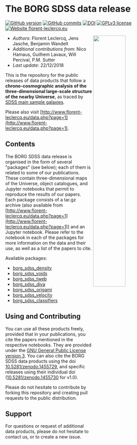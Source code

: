 The BORG SDSS data release
==============================================

[![GitHub version](https://img.shields.io/github/tag/florent-leclercq/borg_sdss_data_release.svg?maxAge=3600&label=version)](https://github.com/florent-leclercq/borg_sdss_data_release)
[![GitHub commits](https://img.shields.io/github/commits-since/florent-leclercq/borg_sdss_data_release/v1.0.svg)](https://github.com/florent-leclercq/borg_sdss_data_release/commits)
[![DOI](https://zenodo.org/badge/72010781.svg)](https://zenodo.org/badge/latestdoi/72010781)
[![GPLv3 license](https://img.shields.io/badge/License-GPLv3-blue.svg)](https://github.com/florent-leclercq/borg_sdss_data_release/blob/master/LICENSE)
[![Website florent-leclercq.eu](https://img.shields.io/website-up-down-green-red/http/florent-leclercq.eu.svg)](http://florent-leclercq.eu/data.php?page=1)

<img src="http://florent-leclercq.eu/images/data/sdss_wedge_final.png" width="45%" align="right"></img>

* *Authors*: Florent Leclercq, Jens Jasche, Benjamin Wandelt
* *Additional contributions from*: Nico Hamaus, Guilhem Lavaux, Will Percival, P.M. Sutter
* *Last update*: 22/12/2018

This is the repository for the public releases of data products that follow a **chrono-cosmographic analysis of the three-dimensional large-scale structure of the nearby Universe**, as traced by [SDSS main sample galaxies](http://classic.sdss.org/dr7/).

Please also visit [http://www.florent-leclercq.eu/data.php?page=1](http://www.florent-leclercq.eu/data.php?page=1).

Contents
------------

The BORG SDSS data release is organised in the form of several "packages" (see below); each of them is related to some of our publications. These contain three-dimensional maps of the Universe, object catalogues, and Jupyter notebooks that permit to reproduce the results of our papers. Each package consists of a tar.gz archive (also available from [http://www.florent-leclercq.eu/data.php?page=1](http://www.florent-leclercq.eu/data.php?page=1)) and an Jupyter notebook. Please refer to the notebook in each of the packages for more information on the data and their use, as well as a list of the papers to cite.

Available packages:
* [borg_sdss_density](borg_sdss_density)
* [borg_sdss_voids](borg_sdss_voids)
* [borg_sdss_tweb](borg_sdss_tweb)
* [borg_sdss_diva](borg_sdss_diva)
* [borg_sdss_origami](borg_sdss_origami)
* [borg_sdss_velocity](borg_sdss_velocity)
* [borg_sdss_classifiers](borg_sdss_classifiers)

Using and Contributing
------------

You can use all these products freely, provided that in your publications, you cite the papers mentioned in the respective notebooks. They are provided under the [GNU General Public License version 3](LICENSE). You can also cite the BORG SDSS data products using the doi [10.5281/zenodo.1455729](http://dx.doi.org/10.5281/zenodo.1455729), and specific releases  using their individual doi ([10.5281/zenodo.1455730](http://dx.doi.org/10.5281/zenodo.1455730) for v1.0).

Please do not hesitate to contribute by forking this repository and creating pull requests to the public distribution.

Support
------------

For questions or request of additional data products, please do not hesitate to contact us, or to create a new issue.
